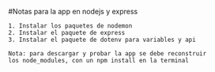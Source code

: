 #Notas para la app en nodejs y express

```
1. Instalar los paquetes de nodemon 
2. Instalar el paquete de express
3. Instalar el paquete de dotenv para variables y api

Nota: para descargar y probar la app se debe reconstruir
los node_modules, con un npm install en la terminal 
```
